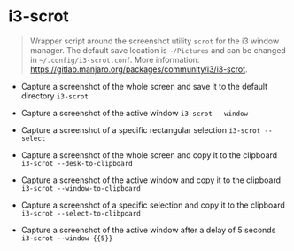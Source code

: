 # i3-scrot
> Wrapper script around the screenshot utility `scrot` for the i3 window manager.
> The default save location is `~/Pictures` and can be changed in `~/.config/i3-scrot.conf`.
> More information: <https://gitlab.manjaro.org/packages/community/i3/i3-scrot>.

- Capture a screenshot of the whole screen and save it to the default directory
`i3-scrot`

- Capture a screenshot of the active window
`i3-scrot --window`

- Capture a screenshot of a specific rectangular selection
`i3-scrot --select`

- Capture a screenshot of the whole screen and copy it to the clipboard
`i3-scrot --desk-to-clipboard`

- Capture a screenshot of the active window and copy it to the clipboard
`i3-scrot --window-to-clipboard`

- Capture a screenshot of a specific selection and copy it to the clipboard
`i3-scrot --select-to-clibpoard`

- Capture a screenshot of the active window after a delay of 5 seconds
`i3-scrot --window {{5}}`
